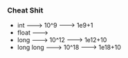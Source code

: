 ### Cheat Shit

- int ---> 10^9 ---> 1e9+1
- float --->
- long ---> 10^12 ---> 1e12+10
- long long ---> 10^18 ---> 1e18+10
